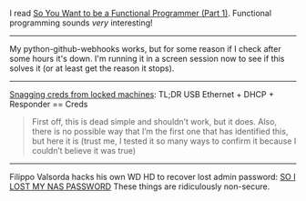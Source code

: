 I read [So You Want to be a Functional Programmer (Part 1)](https://medium.com/@cscalfani/so-you-want-to-be-a-functional-programmer-part-1-1f15e387e536). Functional programming sounds *very* interesting!

---

My python-github-webhooks works, but for some reason if I check after some hours it's down. I'm running it in a screen session now to see if this solves it (or at least get the reason it stops).

---

[Snagging creds from locked machines](https://room362.com/post/2016/snagging-creds-from-locked-machines/): TL;DR USB Ethernet + DHCP + Responder == Creds

> First off, this is dead simple and shouldn’t work, but it does. Also, there is no possible way that I’m the first one that has identified this, but here it is (trust me, I tested it so many ways to confirm it because I couldn’t believe it was true)

---

Filippo Valsorda hacks his own WD HD to recover lost admin password: [SO I LOST MY NAS PASSWORD](https://blog.filippo.io/so-i-lost-the-password-of-my-nas/) These things are ridiculously non-secure.
